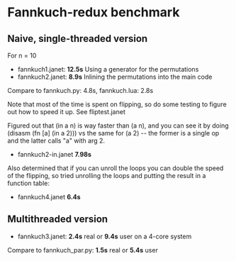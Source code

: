 # Fannkuch-redux benchmark

## Naive, single-threaded version

For n = 10

* fannkuch1.janet: **12.5s** Using a generator for the permutations
* fannkuch2.janet: **8.9s** Inlining the permutations into the main code

Compare to fannkuch.py: 4.8s, fannkuch.lua: 2.8s

Note that most of the time is spent on flipping, so do some testing
to figure out how to speed it up.  See fliptest.janet

Figured out that (in a n) is way faster than (a n), and you
can see it by doing (disasm (fn [a] (in a 2))) vs the same
for (a 2) -- the former is a single op and the latter calls
"a" with arg 2.

* fannkuch2-in.janet **7.98s**

Also determined that if you can unroll the loops you can double
the speed of the flipping, so tried unrolling the loops and putting
the result in a function table:

* fannkuch4.janet **6.4s**

## Multithreaded version

* fannkuch3.janet: **2.4s** real or **9.4s** user on a 4-core system

Compare to fannkuch_par.py: **1.5s** real or **5.4s** user

